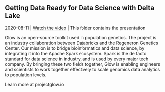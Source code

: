 ## Getting Data Ready for Data Science with Delta Lake

2020-08-11 | [Watch the video](https://www.youtube.com/watch?v=SQxGx6RTMA8) | This folder contains the presentation

Glow is an open-source toolkit used in population genetics. The project is an industry collaboration between Databricks and the Regeneron Genetics Center. Our mission is to bridge bioinformatics and data science, by integrating it into the Apache Spark ecosystem. Spark is the de facto standard for data science in industry, and is used by every major tech company. By bringing these two fields together, Glow is enabling engineers and scientists to work together effectively to scale genomics data analytics to population levels.

Learn more at projectglow.io
